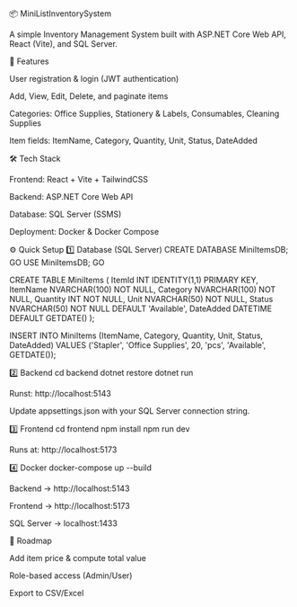 📦 MiniListInventorySystem

A simple Inventory Management System built with ASP.NET Core Web API, React (Vite), and SQL Server.


🚀 Features

User registration & login (JWT authentication)

Add, View, Edit, Delete, and paginate items

Categories: Office Supplies, Stationery & Labels, Consumables, Cleaning Supplies

Item fields: ItemName, Category, Quantity, Unit, Status, DateAdded


🛠️ Tech Stack

Frontend: React + Vite + TailwindCSS

Backend: ASP.NET Core Web API

Database: SQL Server (SSMS)

Deployment: Docker & Docker Compose


⚙️ Quick Setup
1️⃣ Database (SQL Server)
CREATE DATABASE MiniItemsDB;
GO
USE MiniItemsDB;
GO

CREATE TABLE MiniItems (
    ItemId INT IDENTITY(1,1) PRIMARY KEY,
    ItemName NVARCHAR(100) NOT NULL,
    Category NVARCHAR(100) NOT NULL,
    Quantity INT NOT NULL,
    Unit NVARCHAR(50) NOT NULL,
    Status NVARCHAR(50) NOT NULL DEFAULT 'Available',
    DateAdded DATETIME DEFAULT GETDATE()
);

INSERT INTO MiniItems (ItemName, Category, Quantity, Unit, Status, DateAdded)
VALUES 
('Stapler', 'Office Supplies', 20, 'pcs', 'Available', GETDATE());

2️⃣ Backend
cd backend
dotnet restore
dotnet run

Runst: http://localhost:5143

Update appsettings.json with your SQL Server connection string.

3️⃣ Frontend
cd frontend
npm install
npm run dev


Runs at: http://localhost:5173


4️⃣ Docker 
docker-compose up --build

Backend → http://localhost:5143

Frontend → http://localhost:5173

SQL Server → localhost:1433



📌 Roadmap

Add item price & compute total value

Role-based access (Admin/User)

Export to CSV/Excel
